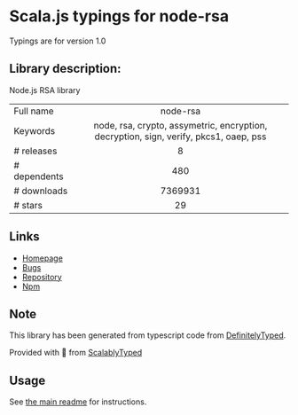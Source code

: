 
# Scala.js typings for node-rsa

Typings are for version 1.0

## Library description:
Node.js RSA library

|                    |                 |
| ------------------ | :-------------: |
| Full name          | node-rsa |
| Keywords           | node, rsa, crypto, assymetric, encryption, decryption, sign, verify, pkcs1, oaep, pss |
| # releases         | 8 |
| # dependents       | 480 |
| # downloads        | 7369931 |
| # stars            | 29 |

## Links
- [Homepage](https://github.com/rzcoder/node-rsa)
- [Bugs](https://github.com/rzcoder/node-rsa/issues)
- [Repository](https://github.com/rzcoder/node-rsa)
- [Npm](https://www.npmjs.com/package/node-rsa)
    


## Note
This library has been generated from typescript code from [DefinitelyTyped](https://definitelytyped.org).

Provided with :purple_heart: from [ScalablyTyped](https://github.com/oyvindberg/ScalablyTyped)

## Usage
See [the main readme](../../readme.md) for instructions.


